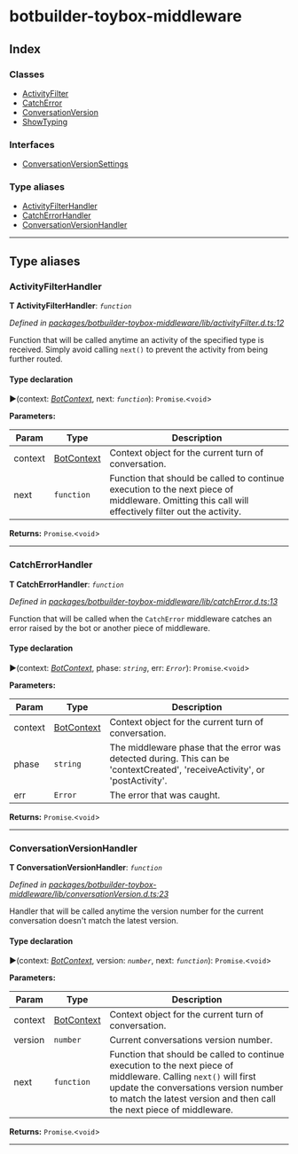


#  botbuilder-toybox-middleware


## Index

### Classes

* [ActivityFilter](classes/botbuilder_toybox_middleware.activityfilter.md)
* [CatchError](classes/botbuilder_toybox_middleware.catcherror.md)
* [ConversationVersion](classes/botbuilder_toybox_middleware.conversationversion.md)
* [ShowTyping](classes/botbuilder_toybox_middleware.showtyping.md)


### Interfaces

* [ConversationVersionSettings](interfaces/botbuilder_toybox_middleware.conversationversionsettings.md)


### Type aliases

* [ActivityFilterHandler](#activityfilterhandler)
* [CatchErrorHandler](#catcherrorhandler)
* [ConversationVersionHandler](#conversationversionhandler)



---
## Type aliases
<a id="activityfilterhandler"></a>

###  ActivityFilterHandler

**Τ ActivityFilterHandler**:  *`function`* 

*Defined in [packages/botbuilder-toybox-middleware/lib/activityFilter.d.ts:12](https://github.com/Stevenic/botbuilder-toybox/blob/12f3395/packages/botbuilder-toybox-middleware/lib/activityFilter.d.ts#L12)*



Function that will be called anytime an activity of the specified type is received. Simply avoid calling `next()` to prevent the activity from being further routed.

#### Type declaration
►(context: *[BotContext]()*, next: *`function`*): `Promise`.<`void`>



**Parameters:**

| Param | Type | Description |
| ------ | ------ | ------ |
| context | [BotContext]()   |  Context object for the current turn of conversation. |
| next | `function`   |  Function that should be called to continue execution to the next piece of middleware. Omitting this call will effectively filter out the activity. |





**Returns:** `Promise`.<`void`>






___

<a id="catcherrorhandler"></a>

###  CatchErrorHandler

**Τ CatchErrorHandler**:  *`function`* 

*Defined in [packages/botbuilder-toybox-middleware/lib/catchError.d.ts:13](https://github.com/Stevenic/botbuilder-toybox/blob/12f3395/packages/botbuilder-toybox-middleware/lib/catchError.d.ts#L13)*



Function that will be called when the `CatchError` middleware catches an error raised by the bot or another piece of middleware.

#### Type declaration
►(context: *[BotContext]()*, phase: *`string`*, err: *`Error`*): `Promise`.<`void`>



**Parameters:**

| Param | Type | Description |
| ------ | ------ | ------ |
| context | [BotContext]()   |  Context object for the current turn of conversation. |
| phase | `string`   |  The middleware phase that the error was detected during. This can be 'contextCreated', 'receiveActivity', or 'postActivity'. |
| err | `Error`   |  The error that was caught. |





**Returns:** `Promise`.<`void`>






___

<a id="conversationversionhandler"></a>

###  ConversationVersionHandler

**Τ ConversationVersionHandler**:  *`function`* 

*Defined in [packages/botbuilder-toybox-middleware/lib/conversationVersion.d.ts:23](https://github.com/Stevenic/botbuilder-toybox/blob/12f3395/packages/botbuilder-toybox-middleware/lib/conversationVersion.d.ts#L23)*



Handler that will be called anytime the version number for the current conversation doesn't match the latest version.

#### Type declaration
►(context: *[BotContext]()*, version: *`number`*, next: *`function`*): `Promise`.<`void`>



**Parameters:**

| Param | Type | Description |
| ------ | ------ | ------ |
| context | [BotContext]()   |  Context object for the current turn of conversation. |
| version | `number`   |  Current conversations version number. |
| next | `function`   |  Function that should be called to continue execution to the next piece of middleware. Calling `next()` will first update the conversations version number to match the latest version and then call the next piece of middleware. |





**Returns:** `Promise`.<`void`>






___


